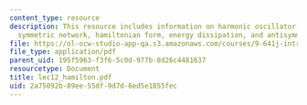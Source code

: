 ```yaml
---
content_type: resource
description: This resource includes information on harmonic oscillator, dissipation,
  symmetric network, hamiltonian form, energy dissipation, and antisymmetric networks.
file: https://ol-ocw-studio-app-qa.s3.amazonaws.com/courses/9-641j-introduction-to-neural-networks-spring-2005/2a75092b89ee55df9d7d6ed5e1855fec_lec12_hamilton.pdf
file_type: application/pdf
parent_uid: 195f5963-f3f6-5c0d-977b-8d26c4481637
resourcetype: Document
title: lec12_hamilton.pdf
uid: 2a75092b-89ee-55df-9d7d-6ed5e1855fec
---
```

